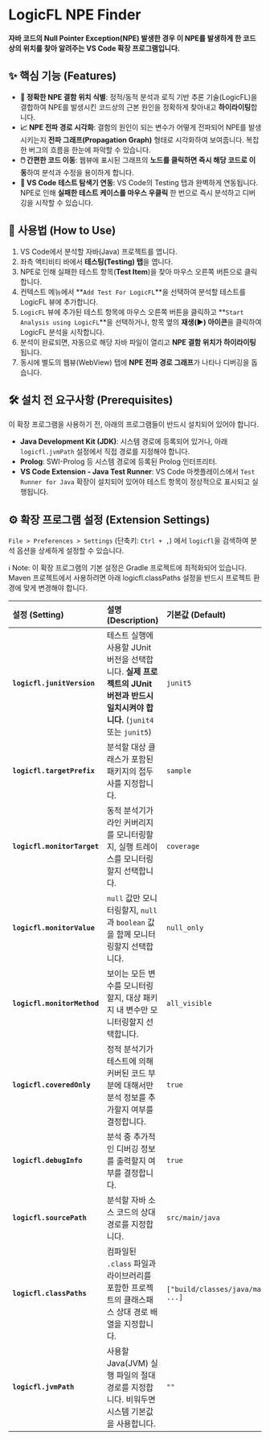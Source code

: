 # LogicFL NPE Finder

**자바 코드의 Null Pointer Exception(NPE) 발생한 경우 이 NPE를 발생하게 한 코드상의 위치를 찾아 알려주는 VS Code 확장 프로그램입니다.**

## ✨ 핵심 기능 (Features)

- **🎯 정확한 NPE 결함 위치 식별**: 정적/동적 분석과 로직 기반 추론 기술(LogicFL)을 결합하여 NPE를 발생시킨 코드상의 근본 원인을 정확하게 찾아내고 **하이라이팅**합니다.
- **📈 NPE 전파 경로 시각화**: 결함의 원인이 되는 변수가 어떻게 전파되어 NPE를 발생시키는지 **전파 그래프(Propagation Graph)** 형태로 시각화하여 보여줍니다. 복잡한 버그의 흐름을 한눈에 파악할 수 있습니다.
- **🖱️ 간편한 코드 이동**: 웹뷰에 표시된 그래프의 **노드를 클릭하면 즉시 해당 코드로 이동**하여 분석과 수정을 용이하게 합니다.
- **🧪 VS Code 테스트 탐색기 연동**: VS Code의 Testing 탭과 완벽하게 연동됩니다. NPE로 인해 **실패한 테스트 케이스를 마우스 우클릭** 한 번으로 즉시 분석하고 디버깅을 시작할 수 있습니다.

## 🚀 사용법 (How to Use)

1.  VS Code에서 분석할 자바(Java) 프로젝트를 엽니다.
2.  좌측 액티비티 바에서 **테스팅(Testing) 탭**을 엽니다.
3.  NPE로 인해 실패한 테스트 항목(**Test Item**)을 찾아 마우스 오른쪽 버튼으로 클릭합니다.
4.  컨텍스트 메뉴에서 **`Add Test For LogicFL`**을 선택하여 분석할 테스트를 LogicFL 뷰에 추가합니다.
5.  `LogicFL` 뷰에 추가된 테스트 항목에 마우스 오른쪽 버튼을 클릭하고 **`Start Analysis using LogicFL`**을 선택하거나, 항목 옆의 **재생(▶️) 아이콘**을 클릭하여 LogicFL 분석을 시작합니다.
6.  분석이 완료되면, 자동으로 해당 자바 파일이 열리고 **NPE 결함 위치가 하이라이팅**됩니다.
7.  동시에 별도의 웹뷰(WebView) 탭에 **NPE 전파 경로 그래프**가 나타나 디버깅을 돕습니다.

## 🛠️ 설치 전 요구사항 (Prerequisites)

이 확장 프로그램을 사용하기 전, 아래의 프로그램들이 반드시 설치되어 있어야 합니다.

- **Java Development Kit (JDK)**: 시스템 경로에 등록되어 있거나, 아래 `logicfl.jvmPath` 설정에서 직접 경로를 지정해야 합니다.
- **Prolog**: SWI-Prolog 등 시스템 경로에 등록된 Prolog 인터프리터.
- **VS Code Extension - Java Test Runner**: VS Code 마켓플레이스에서 `Test Runner for Java` 확장이 설치되어 있어야 테스트 항목이 정상적으로 표시되고 실행됩니다.

## ⚙️ 확장 프로그램 설정 (Extension Settings)

`File > Preferences > Settings` (단축키: `Ctrl + ,`) 에서 `logicfl`을 검색하여 분석 옵션을 상세하게 설정할 수 있습니다.

ℹ️ Note: 이 확장 프로그램의 기본 설정은 Gradle 프로젝트에 최적화되어 있습니다. Maven 프로젝트에서 사용하려면 아래 logicfl.classPaths 설정을 반드시 프로젝트 환경에 맞게 변경해야 합니다.

| 설정 (Setting)              | 설명 (Description)                                                                                                                | 기본값 (Default)                   |
| :-------------------------- | :-------------------------------------------------------------------------------------------------------------------------------- | :--------------------------------- |
| **`logicfl.junitVersion`**  | 테스트 실행에 사용할 JUnit 버전을 선택합니다. **실제 프로젝트의 JUnit 버전과 반드시 일치시켜야 합니다.** (`junit4` 또는 `junit5`) | `junit5`                           |
| **`logicfl.targetPrefix`**  | 분석할 대상 클래스가 포함된 패키지의 접두사를 지정합니다.                                                                         | `sample`                           |
| **`logicfl.monitorTarget`** | 동적 분석기가 라인 커버리지를 모니터링할지, 실행 트레이스를 모니터링할지 선택합니다.                                              | `coverage`                         |
| **`logicfl.monitorValue`**  | `null` 값만 모니터링할지, `null`과 `boolean` 값을 함께 모니터링할지 선택합니다.                                                   | `null_only`                        |
| **`logicfl.monitorMethod`** | 보이는 모든 변수를 모니터링할지, 대상 패키지 내 변수만 모니터링할지 선택합니다.                                                   | `all_visible`                      |
| **`logicfl.coveredOnly`**   | 정적 분석기가 테스트에 의해 커버된 코드 부분에 대해서만 분석 정보를 추가할지 여부를 결정합니다.                                   | `true`                             |
| **`logicfl.debugInfo`**     | 분석 중 추가적인 디버깅 정보를 출력할지 여부를 결정합니다.                                                                        | `true`                             |
| **`logicfl.sourcePath`**    | 분석할 자바 소스 코드의 상대 경로를 지정합니다.                                                                                   | `src/main/java`                    |
| **`logicfl.classPaths`**    | 컴파일된 `.class` 파일과 라이브러리를 포함한 프로젝트의 클래스패스 상대 경로 배열을 지정합니다.                                   | `["build/classes/java/main", ...]` |
| **`logicfl.jvmPath`**       | 사용할 Java(JVM) 실행 파일의 절대 경로를 지정합니다. 비워두면 시스템 기본값을 사용합니다.                                         | `""`                               |
